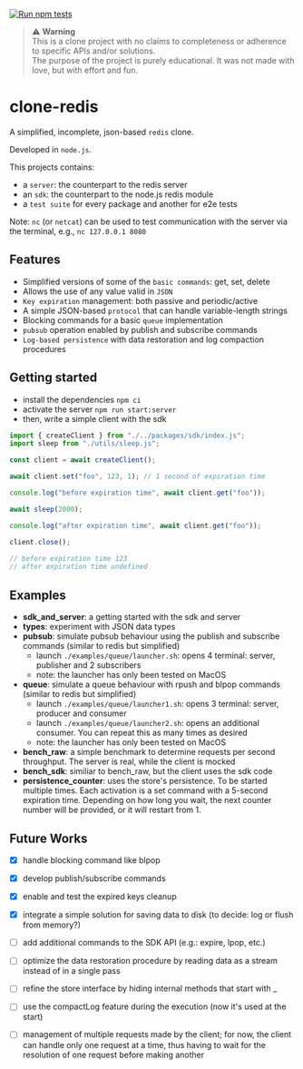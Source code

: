 
[![Run npm tests](https://github.com/jestinbin/clone-redis/actions/workflows/run-tests.yml/badge.svg)](https://github.com/jestinbin/clone-redis/actions/workflows/run-tests.yml)

> :warning: **Warning**  
This is a clone project with no claims to completeness or adherence to specific APIs and/or solutions.  
The purpose of the project is purely educational. It was not made with love, but with effort and fun.

# clone-redis

A simplified, incomplete, json-based `redis` clone.

Developed in `node.js`.

This projects contains:
- a `server`: the counterpart to the redis server
- an `sdk`: the counterpart to the node.js redis module
- a `test suite` for every package and another for e2e tests

Note: `nc` (or `netcat`) can be used to test communication with the server via the terminal, e.g., `nc 127.0.0.1 8080`

## Features

- Simplified versions of some of the `basic commands`: get, set, delete
- Allows the use of any value valid in `JSON`
- `Key expiration` management: both passive and periodic/active
- A simple JSON-based `protocol` that can handle variable-length strings
- Blocking commands for a basic `queue` implementation
- `pubsub` operation enabled by publish and subscribe commands
- `Log-based persistence` with data restoration and log compaction procedures 


## Getting started

- install the dependencies `npm ci`
- activate the server `npm run start:server`
- then, write a simple client with the sdk

```js
import { createClient } from "./../packages/sdk/index.js";
import sleep from "./utils/sleep.js";

const client = await createClient();

await client.set("foo", 123, 1); // 1 second of expiration time

console.log("before expiration time", await client.get("foo"));

await sleep(2000);

console.log("after expiration time", await client.get("foo"));

client.close();

// before expiration time 123
// after expiration time undefined
```



## Examples

- **sdk_and_server**: a getting started with the sdk and server
- **types**: experiment with JSON data types
- **pubsub**: simulate pubsub behaviour using the publish and subscribe commands (similar to redis but simplified)
	- launch `./examples/queue/launcher.sh`: opens 4 terminal: server, publisher and 2 subscribers
	- note: the launcher has only been tested on MacOS
- **queue**: simulate a queue behaviour with rpush and blpop commands (similar to redis but simplified)
	- launch `./examples/queue/launcher1.sh`: opens 3 terminal: server, producer and consumer
	- launch `./examples/queue/launcher2.sh`: opens an additional consumer. You can repeat this as many times as desired
	- note: the launcher has only been tested on MacOS
- **bench_raw**: a simple benchmark to determine requests per second throughput. The server is real, while the client is mocked
- **bench_sdk**: similiar to bench_raw, but the client uses the sdk code
- **persistence_counter**: uses the store's persistence. To be started multiple times. Each activation is a set command with a 5-second expiration time. Depending on how long you wait, the next counter number will be provided, or it will restart from 1.



## Future Works

- [x] handle blocking command like blpop
- [x] develop publish/subscribe commands
- [x] enable and test the expired keys cleanup
- [x] integrate a simple solution for saving data to disk (to decide: log or flush from memory?)
- [ ] add additional commands to the SDK API (e.g.: expire, lpop, etc.)
- [ ] optimize the data restoration procedure by reading data as a stream instead of in a single pass
- [ ] refine the store interface by hiding internal methods that start with _
- [ ] use the compactLog feature during the execution (now it's used at the start)
- [ ] management of multiple requests made by the client; for now, the client can handle only one request at a time, thus having to wait for the resolution of one request before making another

